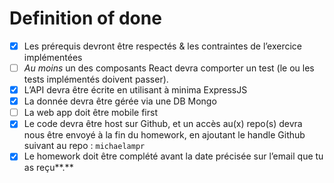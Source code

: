 # Definition of done

- [x] Les prérequis devront être respectés & les contraintes de l’exercice implémentées
- [ ] _Au moins_ un des composants React devra comporter un test (le ou les tests implémentés doivent passer).
- [x] L’API devra être écrite en utilisant à minima ExpressJS
- [x] La donnée devra être gérée via une DB Mongo
- [ ] La web app doit être mobile first
- [x] Le code devra être host sur Github, et un accès au(x) repo(s) devra nous être envoyé à la fin du homework, en ajoutant le handle Github suivant au repo : `michaelampr`
- [x] Le homework doit être complété avant la date précisée sur l’email que tu as reçu**.**

